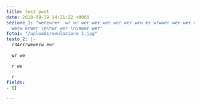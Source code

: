 ```yaml
---
title: test post
date: 2018-09-19 14:21:22 +0000
sezione_1: "werewrer  wr wr wer wer wer wer wer wrw er wrwwer wer wer wer w\n\nwr
  werw erwer \n\nwr wer \n\nwer wer"
foto1: "/uploads/ovulazione 1.jpg"
testo_2: |-
  r34rrrwewerw ewr

  wr we

  r we

  r
fields:
- {}

---
```

